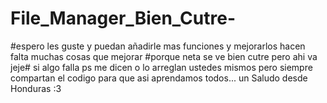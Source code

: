 # File_Manager_Bien_Cutre-

#espero les guste y puedan añadirle mas funciones y mejorarlos hacen falta muchas cosas que mejorar
#porque neta se ve bien cutre pero ahi va jeje# si algo falla ps me dicen o lo arreglan ustedes mismos pero siempre compartan el codigo para que asi aprendamos todos... un Saludo desde Honduras :3 
